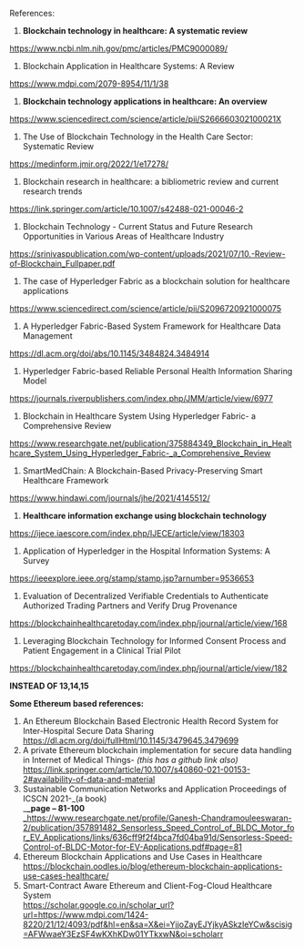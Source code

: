 References:

1. **Blockchain technology in healthcare: A systematic review**

<https://www.ncbi.nlm.nih.gov/pmc/articles/PMC9000089/>

1. Blockchain Application in Healthcare Systems: A Review

<https://www.mdpi.com/2079-8954/11/1/38>

1. **Blockchain technology applications in healthcare: An overview**

<https://www.sciencedirect.com/science/article/pii/S266660302100021X>

1. The Use of Blockchain Technology in the Health Care Sector: Systematic Review

<https://medinform.jmir.org/2022/1/e17278/>

1. Blockchain research in healthcare: a bibliometric review and current research trends

<https://link.springer.com/article/10.1007/s42488-021-00046-2>

1. Blockchain Technology - Current Status and Future Research Opportunities in Various Areas of Healthcare Industry

<https://srinivaspublication.com/wp-content/uploads/2021/07/10.-Review-of-Blockchain_Fullpaper.pdf>

1. The case of Hyperledger Fabric as a blockchain solution for healthcare applications

<https://www.sciencedirect.com/science/article/pii/S2096720921000075>

1. A Hyperledger Fabric-Based System Framework for Healthcare Data Management

<https://dl.acm.org/doi/abs/10.1145/3484824.3484914>

1. Hyperledger Fabric-based Reliable Personal Health Information Sharing Model

<https://journals.riverpublishers.com/index.php/JMM/article/view/6977>

1. Blockchain in Healthcare System Using Hyperledger Fabric- a Comprehensive Review

<https://www.researchgate.net/publication/375884349_Blockchain_in_Healthcare_System_Using_Hyperledger_Fabric-_a_Comprehensive_Review>

1. SmartMedChain: A Blockchain-Based Privacy-Preserving Smart Healthcare Framework

<https://www.hindawi.com/journals/jhe/2021/4145512/>

1. **Healthcare information exchange using blockchain technology**

<https://ijece.iaescore.com/index.php/IJECE/article/view/18303>

1. Application of Hyperledger in the Hospital Information Systems: A Survey

<https://ieeexplore.ieee.org/stamp/stamp.jsp?arnumber=9536653>

1. Evaluation of Decentralized Verifiable Credentials to Authenticate Authorized Trading Partners and Verify Drug Provenance

<https://blockchainhealthcaretoday.com/index.php/journal/article/view/168>

1. Leveraging Blockchain Technology for Informed Consent Process and Patient Engagement in a Clinical Trial Pilot

<https://blockchainhealthcaretoday.com/index.php/journal/article/view/182>

**INSTEAD OF 13,14,15**

**Some Ethereum based references:**

1. An Ethereum Blockchain Based Electronic Health Record System for Inter-Hospital Secure Data Sharing  
    <https://dl.acm.org/doi/fullHtml/10.1145/3479645.3479699>
2. A private Ethereum blockchain implementation for secure data handling in Internet of Medical Things- _(this has a github link also)_  
    <https://link.springer.com/article/10.1007/s40860-021-00153-2#availability-of-data-and-material>
3. Sustainable Communication Networks and Application Proceedings of  ICSCN 2021-_(a book)  
    _**_page – 81-100  
    _**<https://www.researchgate.net/profile/Ganesh-Chandramouleeswaran-2/publication/357891482_Sensorless_Speed_Control_of_BLDC_Motor_for_EV_Applications/links/636cff9f2f4bca7fd04ba91d/Sensorless-Speed-Control-of-BLDC-Motor-for-EV-Applications.pdf#page=81>
4. Ethereum Blockchain Applications and Use Cases in Healthcare  
    <https://blockchain.oodles.io/blog/ethereum-blockchain-applications-use-cases-healthcare/>
5. Smart-Contract Aware Ethereum and Client-Fog-Cloud Healthcare System  
    <https://scholar.google.co.in/scholar_url?url=https://www.mdpi.com/1424-8220/21/12/4093/pdf&hl=en&sa=X&ei=YjjoZayEJYjkyASkzIeYCw&scisig=AFWwaeY3EzSF4wKXhKDw01YTkxwN&oi=scholarr>
